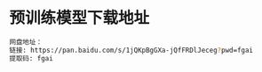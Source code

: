 # 预训练模型下载地址
```bash
网盘地址：
链接: https://pan.baidu.com/s/1jQKpBgGXa-jQfFRDlJeceg?pwd=fgai 
提取码: fgai 
```